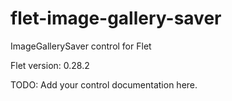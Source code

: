 # flet-image-gallery-saver
ImageGallerySaver control for Flet

Flet version: 0.28.2

TODO: Add your control documentation here.
